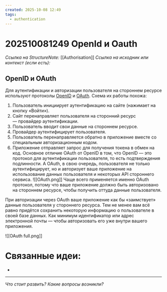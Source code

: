 ```yaml
---
created: 2025-10-08 12:49
tags:
  - authentication
---
```

# 202510081249 OpenId и Oauth

*Ссылка на StructureNote:* [[Authorisation]]
*Ссылка на исходник или контекст (если есть):* 

## OpenID и OAuth

Для аутентификации и авторизации пользователя на стороннем ресурсе используют протоколы [OpenID](https://openid.net/developers/specs/) и [OAuth](https://oauth.net/2/). Схема их работы похожа:

1. Пользователь инициирует аутентификацию на сайте (нажимает на кнопку «Войти»).
2. Сайт перенаправляет пользователя на сторонний ресурс — провайдер аутентификации.
3. Пользователь вводит свои данные на стороннем ресурсе.
4. Провайдер аутентифицирует пользователя.
5. Пользователь перенаправляется обратно в приложение вместе со специальным авторизационным кодом.
6. Приложение отправляет запрос для получения токена в обмен на код.
Основное отличие OAuth от OpenID в том, что OpenID — это протокол для аутентификации пользователя, то есть подтверждения подлинности. А OAuth, в свою очередь, пользователя не только аутентифицирует, но и авторизует ваше приложение на использование данных пользователя и некоторых API стороннего сервиса.
![[OAuth.png]]
Чаще всего применяется именно OAuth протокол, потому что ваше приложение должно быть авторизовано на стороннем ресурсе, чтобы получить оттуда данные пользователя.

При авторизации через OAuth ваше приложение как бы «заимствует» данные пользователя у стороннего ресурса. Тем не менее вам всё равно придётся сохранить некоторую информацию о пользователе в своей базе данных. Как минимум идентификатор или адрес электронной почты — чтобы авторизовать его уже внутри вашего приложения.

![[OAuth full.png]]

# Связанные идеи:

* 
---

*Что стоит развить? Какие вопросы возникли?*
